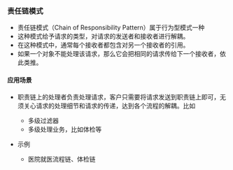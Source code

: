 ### 责任链模式
+ 责任链模式（Chain of Responsibility Pattern）属于行为型模式一种
+ 这种模式给予请求的类型，对请求的发送者和接收者进行解耦。
+ 在这种模式中，通常每个接收者都包含对另一个接收者的引用。
+ 如果一个对象不能处理该请求，那么它会把相同的请求传给下一个接收者，依此类推。

#### 应用场景
+ 职责链上的处理者负责处理请求，客户只需要将请求发送到职责链上即可，无须关心请求的处理细节和请求的传递，达到各个流程的解耦。比如
  + 多级过滤器
  + 多级处理业务，比如体检等

+ 示例
  + 医院就医流程链、体检链